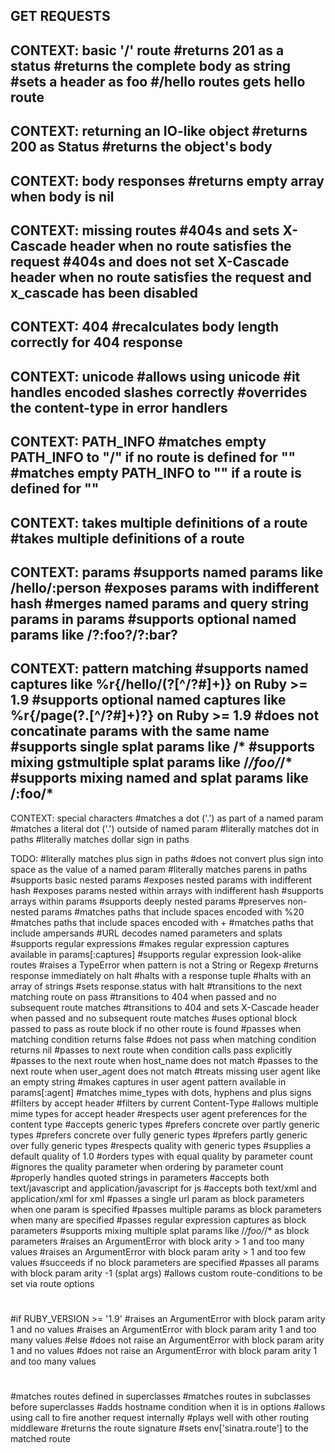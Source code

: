 GET REQUESTS
-----------

CONTEXT: basic '/' route
#returns 201 as a status
#returns the complete body as string
#sets a header as foo
#/hello routes gets hello route
-------------

CONTEXT: returning an IO-like object
#returns 200 as Status
#returns the object's body
---------------

CONTEXT: body responses
#returns empty array when body is nil
----------------

CONTEXT: missing routes
#404s and sets X-Cascade header when no route satisfies the request
#404s and does not set X-Cascade header when no route satisfies the request and x_cascade has been disabled
-----------------

CONTEXT: 404
#recalculates body length correctly for 404 response
-----------

CONTEXT: unicode
#allows using unicode
#it handles encoded slashes correctly
#overrides the content-type in error handlers
--------------------

CONTEXT: PATH_INFO
#matches empty PATH_INFO to "/" if no route is defined for ""
#matches empty PATH_INFO to "" if a route is defined for ""
-----------------------

CONTEXT: takes multiple definitions of a route
#takes multiple definitions of a route
---------------------

CONTEXT: params
#supports named params like /hello/:person
#exposes params with indifferent hash
#merges named params and query string params in params
#supports optional named params like /?:foo?/?:bar?
---------------


CONTEXT: pattern matching
#supports named captures like %r{/hello/(?<person>[^/?#]+)} on Ruby >= 1.9
#supports optional named captures like %r{/page(?<format>.[^/?#]+)?} on Ruby >= 1.9
#does not concatinate params with the same name
#supports single splat params like /*
#supports mixing gstmultiple splat params like /*/foo/*/*
#supports mixing named and splat params like /:foo/*
----------------------------------------

CONTEXT: special characters 
#matches a dot ('.') as part of a named param
#matches a literal dot ('.') outside of named param
#literally matches dot in paths
#literally matches dollar sign in paths



TODO:
#literally matches plus sign in paths
#does not convert plus sign into space as the value of a named param
#literally matches parens in paths
#supports basic nested params
#exposes nested params with indifferent hash
#exposes params nested within arrays with indifferent hash
#supports arrays within params
#supports deeply nested params
#preserves non-nested params
#matches paths that include spaces encoded with %20
#matches paths that include spaces encoded with +
#matches paths that include ampersands
#URL decodes named parameters and splats
#supports regular expressions
#makes regular expression captures available in params[:captures]
#supports regular expression look-alike routes
#raises a TypeError when pattern is not a String or Regexp
#returns response immediately on halt
#halts with a response tuple
#halts with an array of strings
#sets response.status with halt
#transitions to the next matching route on pass
#transitions to 404 when passed and no subsequent route matches
#transitions to 404 and sets X-Cascade header when passed and no subsequent route matches
#uses optional block passed to pass as route block if no other route is found
#passes when matching condition returns false
#does not pass when matching condition returns nil
#passes to next route when condition calls pass explicitly
#passes to the next route when host_name does not match
#passes to the next route when user_agent does not match
#treats missing user agent like an empty string
#makes captures in user agent pattern available in params[:agent]
#matches mime_types with dots, hyphens and plus signs
#filters by accept header
#filters by current Content-Type
#allows multiple mime types for accept header
#respects user agent preferences for the content type
#accepts generic types
#prefers concrete over partly generic types
#prefers concrete over fully generic types
#prefers partly generic over fully generic types
#respects quality with generic types
#supplies a default quality of 1.0
#orders types with equal quality by parameter count
#ignores the quality parameter when ordering by parameter count
#properly handles quoted strings in parameters
#accepts both text/javascript and application/javascript for js
#accepts both text/xml and application/xml for xml
#passes a single url param as block parameters when one param is specified
#passes multiple params as block parameters when many are specified
#passes regular expression captures as block parameters
#supports mixing multiple splat params like /*/foo/*/* as block parameters
#raises an ArgumentError with block arity > 1 and too many values
#raises an ArgumentError with block param arity > 1 and too few values
#succeeds if no block parameters are specified
#passes all params with block param arity -1 (splat args)
#allows custom route-conditions to be set via route options
#
#if RUBY_VERSION >= '1.9'
#raises an ArgumentError with block param arity 1 and no values
#raises an ArgumentError with block param arity 1 and too many values
#else
#does not raise an ArgumentError with block param arity 1 and no values
#does not raise an ArgumentError with block param arity 1 and too many values
#
#matches routes defined in superclasses
#matches routes in subclasses before superclasses
#adds hostname condition when it is in options
#allows using call to fire another request internally
#plays well with other routing middleware
#returns the route signature
#sets env['sinatra.route'] to the matched route

